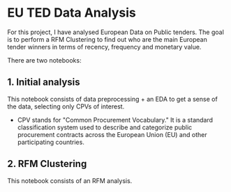 # EU TED Data Analysis
For this project, I have analysed European Data on Public tenders. The goal is to perform a RFM Clustering to find out who are the main European tender winners in terms of recency, frequency and monetary value.

There are two notebooks:
## 1. Initial analysis
This notebook consists of data preprocessing + an EDA to get a sense of the data, selecting only CPVs of interest.
- CPV stands for "Common Procurement Vocabulary." It is a standard classification system used to describe and categorize public procurement contracts across the European Union (EU) and other participating countries.
## 2. RFM Clustering
This notebook consists of an RFM analysis.
